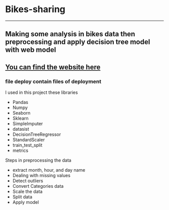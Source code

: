 # Bikes-sharing
-------------------
## Making some analysis in bikes data then preprocessing and apply decision tree model with web model
## <a href="https://predict-profit-of-rented-bikes.herokuapp.com/">You can find the website here</a>
### file deploy contain files of deployment
<p>I used in this project these libraries</p>
<ul>
  <li>Pandas</li>
  <li>Numpy</li>
  <li>Seaborn</li>
  <li>Sklearn</li>
  <li>SimpleImputer</li>
  <li>datasist</li>
  <li>DecisionTreeRegressor</li>
  <li>StandardScaler</li>
  <li>train_test_split</li>
  <li>metrics</li>
</ul>

<p>Steps in preprocessing the data</p>
<ul>
  <li>extract month, hour, and day name</li>
  <li>Dealing with missing values</li>
  <li>Detect outliers</li>
  <li>Convert Categories data</li>
  <li>Scale the data</li>
  <li>Split data</li>
  <li>Apply model</li>
</ul>

